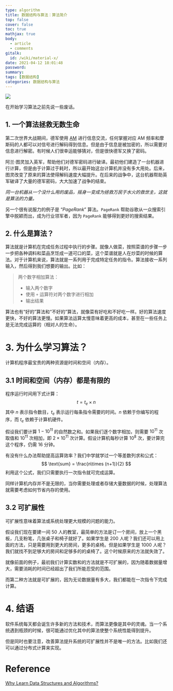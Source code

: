 ```yaml
---
type: algorithm
title: 数据结构与算法：算法简介
top: false
cover: false
toc: true
mathjax: true
body:
  - article
  - comments
gitalk:
  id: /wiki/material-x/
date: 2021-04-12 18:01:48
password:
summary:
tags: [数据结构]
categories: 数据结构与算法 
---
```


![](https://cdn.jsdelivr.net/gh/rogerspy/blog-imgs/20210820161802.png)

在开始学习算法之前先说一些废话。

## 1. 一个算法拯救无数生命

第二次世界大战期间，德军使用 [AM](https://en.wikipedia.org/wiki/AM_broadcasting) 进行信息交流，任何掌握对应 AM 频率和摩斯码的人都可以对信号进行解码得到信息。但是由于信息是被加密的，所以需要对信息进行解密。有时候人们很幸运能够猜对，但是很快德军又换了密码。

<!--more-->

阿兰·图灵加入英军，帮助他们对德军密码进行破译。最初他们建造了一台机器进行计算，但是由于计算过于耗时，所以最开始这台计算机并没有多大用处。后来，图灵改变了原来的算法使得解码速度大幅提升。在后来的战争中，这台机器帮助英军破译了大量的德军密码，大大加速了战争的结束。

*同一台机器从一个没什么用的废品，摇身一变成为拯救万民于水火的救世主，这就是算法的力量。*

另一个很有说服力的例子是 “*PageRank*” 算法。`PageRank` 帮助谷歌从一众搜索引擎中脱颖而出，成为行业领军者，因为 `PageRank` 能够得到更好的搜索结果。

## 2. 什么是算法？

算法就是计算机在完成任务过程中执行的步骤。就像人做菜，按照菜谱的步骤一步一步把各种调料和菜品烹饪成一道可口的菜，这个菜谱就是人在炒菜的时候的算法。对于计算机来说，算法就是一系列用于完成特定任务的指令。算法接收一系列输入，然后得到我们想要的输出。比如：

> 两个数字相加算法：
>
> - 输入两个数字
> - 使用 `+` 运算符对两个数字进行相加
> - 输出结果

算法也有“好的”算法和“不好的”算法，就像菜有好吃和不好吃一样。好的算法速度更快，不好的算法更慢。如果算法运算太慢意味着更高的成本，甚至在一些任务上是无法完成运算的（相对人的生命）。

# 3. 为什么学习算法？

计算机程序最宝贵的两种资源是时间和空间（内存）。

## 3.1 时间和空间（内存）都是有限的

程序运行时间用下式计算：
$$
t = t_e \times n
$$
其中 $n$ 表示指令数目，$t_e$ 表示运行每条指令需要的时间。$n$ 依赖于你编写的程序，而 $t_e$ 依赖于计算机硬件。

假设我们要计算 $1-10^{11}$ 的自然数之和。如果我们逐个数字相加，则需要 $10^{11}$ 次取值和 $10^{11}$ 次相加，即 $2\times 10^{11}$ 次计算。假设计算机每秒计算 $10^8$ 次，要计算完这个程序，仍需 16 分钟。

有没有什么办法帮助提高运算效率？我们中学就学过一个等差数列求和公式：
$$
\text{sum} = \frac{n\times (n+1)}{2}
$$
利用这个公式，我们只需要执行一次指令就可完成运算。

同样计算机内存并不是无限的，当你需要处理或者存储大量数据的时候，处理算法就需要考虑如何节省内存的使用。

## 3.2 可扩展性

可扩展性意味着算法或系统处理更大规模的问题的能力。

假设我们现在要建一间 50 人的教室，最简单的方法是订一个房间，放上一个黑板，几支粉笔，几张桌子和椅子就好了。如果学生是 200 人呢？我们还可以用上面的方法，只是需要用到更大的房间，更多的桌椅。但是如果学生是 1000 人呢？我们就找不到足够大的房间和足够多的的桌椅了。这个时候原来的方法就失效了。

就像前面的例子，最初我们计算实数和的方法就是不可扩展的，因为随着数据量增大，需要消耗的时间已经超出了我们所能忍受的范围。

而第二种方法就是可扩展的，因为无论数据量有多大，我们都能在一次指令下完成计算。

# 4. 结语

软件系统每天都会诞生许多新的方法和技术，而算法更像是其中的灵魂。当一个系统遇到瓶颈的时候，很可能通过优化其中的算法使整个系统性能得到提升。

但是同时也要注意，改善算法提升系统的可扩展性并不是唯一的方法。比如我们还可以通过分布式计算来实现。

#  Reference

[Why Learn Data Structures and Algorithms?](https://www.programiz.com/dsa/why-algorithms)

